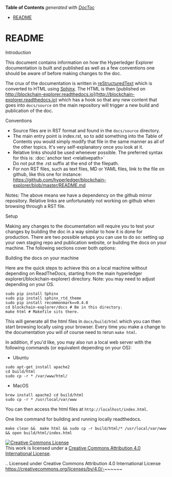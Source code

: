 <!-- START doctoc generated TOC please keep comment here to allow auto update -->
<!-- DON'T EDIT THIS SECTION, INSTEAD RE-RUN doctoc TO UPDATE -->
**Table of Contents**  *generated with [DocToc](https://github.com/thlorenz/doctoc)*

- [README](#readme)

<!-- END doctoc generated TOC please keep comment here to allow auto update -->


<!-- (SPDX-License-Identifier: CC-BY-4.0) -->  <!-- Ensure there is a newline before, and after, this line -->


README
====================


Introduction


This document contains information on how the Hyperledger Explorer documentation is
built and published as well as a few conventions one should be aware of
before making changes to the doc.

The crux of the documentation is written in
[reStructuredText](<http://docutils.sourceforge.net/rst.html>) which is
converted to HTML using [Sphinx](<http://www.sphinx-doc.org/en/stable>).
The HTML is then [published on http://blockchain-explorer.readthedocs.io](http://blockchain-explorer.readthedocs.io)
which has a hook so that any new content that goes into `docs/source`
on the main repository will trigger a new build and publication of the
doc.

Conventions

* Source files are in RST format and found in the `docs/source` directory.
* The main entry point is index.rst, so to add something into the Table
  of Contents you would simply modify that file in the same manner as
  all of the other topics. It's very self-explanatory once you look at
  it.
* Relative links should be used whenever possible. The preferred
  syntax for this is: :doc:\`anchor text &lt;relativepath&gt;\`
  <br/>Do not put the .rst suffix at the end of the filepath.
* For non RST files, such as text files, MD or YAML files, link to the
  file on github, like this one for instance:
  https://github.com/hyperledger/blockchain-explorer/blob/master/README.md

Notes: The above means we have a dependency on the github mirror
repository. Relative links are unfortunately not working on github
when browsing through a RST file.

Setup



Making any changes to the documentation will require you to test your
changes by building the doc in a way similar to how it is done for
production. There are two possible setups you can use to do so:
setting up your own staging repo and publication website, or building
the docs on your machine. The following sections cover both options:

Building the docs on your machine


Here are the quick steps to achieve this on a local machine without
depending on ReadTheDocs, starting from the main hyperledger explorer(/blockchain-explorer)
directory. Note: you may need to adjust depending on your OS.

```
sudo pip install Sphinx
sudo pip install sphinx_rtd_theme
sudo pip install recommonmark==0.4.0
cd blockchain-explorer/docs # Be in this directory.
make html # Makefile sits there.
```

This will generate all the html files in `docs/build/html` which you can
then start browsing locally using your browser. Every time you make a
change to the documentation you will of course need to rerun `make html`.

In addition, if you'd like, you may also run a local web server with the following commands (or equivalent depending on your OS):

- Ubuntu

```
sudo apt-get install apache2
cd build/html
sudo cp -r * /var/www/html/
```

- MacOS

```
brew install apache2 cd build/html
sudo cp -r * /usr/local/var/www
```



You can then access the html files at `http://localhost/index.html`.

One line command for building and running locally readthedocs.

```
make clean &&  make html && sudo cp -r build/html/* /usr/local/var/www && open build/html/index.html
```

<a rel="license" href="http://creativecommons.org/licenses/by/4.0/"><img alt="Creative Commons License" style="border-width:0" src="https://i.creativecommons.org/l/by/4.0/88x31.png" /></a><br />This work is licensed under a <a rel="license" href="http://creativecommons.org/licenses/by/4.0/">Creative Commons Attribution 4.0 International License</a>.


.. Licensed under Creative Commons Attribution 4.0 International License
   https://creativecommons.org/licenses/by/4.0/-~~~~~~
